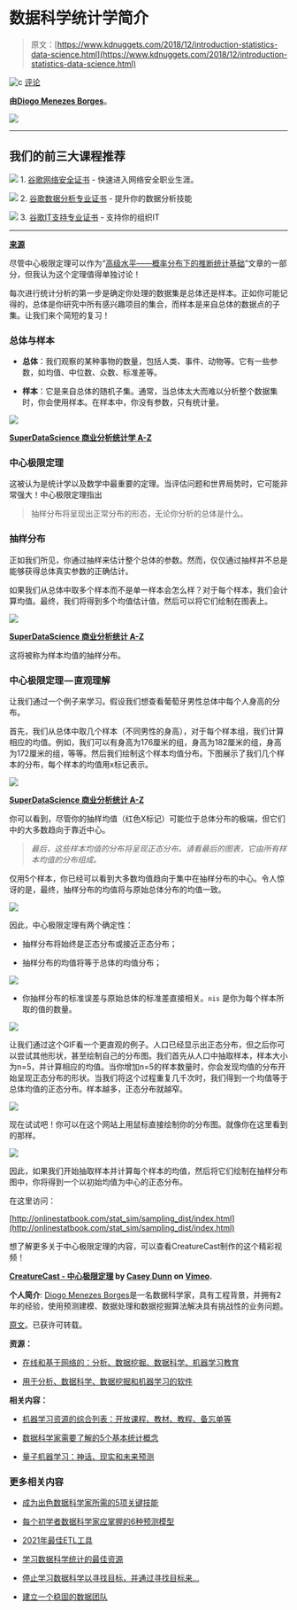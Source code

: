 # 数据科学统计学简介

> 原文：[https://www.kdnuggets.com/2018/12/introduction-statistics-data-science.html](https://www.kdnuggets.com/2018/12/introduction-statistics-data-science.html)

![c](../Images/3d9c022da2d331bb56691a9617b91b90.png) [评论](#comments)

**由[Diogo Menezes Borges](https://www.linkedin.com/in/diogomenezesborges/?locale=en_US)**。

![](../Images/3e84147360949aef5ab5dc174efc3bba.png)

* * *

## 我们的前三大课程推荐

![](../Images/0244c01ba9267c002ef39d4907e0b8fb.png) 1\. [谷歌网络安全证书](https://www.kdnuggets.com/google-cybersecurity) - 快速进入网络安全职业生涯。

![](../Images/e225c49c3c91745821c8c0368bf04711.png) 2\. [谷歌数据分析专业证书](https://www.kdnuggets.com/google-data-analytics) - 提升你的数据分析技能

![](../Images/0244c01ba9267c002ef39d4907e0b8fb.png) 3\. [谷歌IT支持专业证书](https://www.kdnuggets.com/google-itsupport) - 支持你的组织IT

* * *

**[来源](https://vimeo.com/75089338)**

尽管中心极限定理可以作为“[高级水平——概率分布下的推断统计基础](https://medium.com/diogo-menezes-borges/introduction-to-statistics-for-data-science-7bf596237ac6)”文章的一部分，但我认为这个定理值得单独讨论！

每次进行统计分析的第一步是确定你处理的数据集是总体还是样本。正如你可能记得的，总体是你研究中所有感兴趣项目的集合，而样本是来自总体的数据点的子集。让我们来个简短的复习！

### 总体与样本

+   **总体**：我们观察的某种事物的数量，包括人类、事件、动物等。它有一些参数，如均值、中位数、众数、标准差等。

+   **样本**：它是来自总体的随机子集。通常，当总体太大而难以分析整个数据集时，你会使用样本。在样本中，你没有参数，只有统计量。

![](../Images/e625cafda51f70a7f737a131dcfa9dc4.png)

**[SuperDataScience 商业分析统计学 A-Z](https://www.superdatascience.com/courses/statistics-business-analytics-a-z/)**

### 中心极限定理

这被认为是统计学以及数学中最重要的定理。当评估问题和世界局势时，它可能非常强大！中心极限定理指出

> 抽样分布将呈现出正常分布的形态，无论你分析的总体是什么。

### **抽样分布**

正如我们所见，你通过抽样来估计整个总体的参数。然而，仅仅通过抽样并不总是能够获得总体真实参数的正确估计。

如果我们从总体中取多个样本而不是单一样本会怎么样？对于每个样本，我们会计算均值。最终，我们将得到多个均值估计值，然后可以将它们绘制在图表上。

![](../Images/5baca4b108cf3b42d8c1a59fddf4bc52.png)

**[SuperDataScience 商业分析统计 A-Z](https://www.superdatascience.com/courses/statistics-business-analytics-a-z/)**

这将被称为样本均值的抽样分布。

### 中心极限定理 — 直观理解

让我们通过一个例子来学习。假设我们想查看葡萄牙男性总体中每个人身高的分布。

首先，我们从总体中取几个样本（不同男性的身高），对于每个样本组，我们计算相应的均值。例如，我们可以有身高为176厘米的组，身高为182厘米的组，身高为172厘米的组，等等。然后我们绘制这个样本均值分布。下图展示了我们几个样本的分布，每个样本的均值用x标记表示。

![](../Images/dc25d3f6baef00220f8ea2175cb2de02.png)

**[SuperDataScience 商业分析统计 A-Z](https://www.superdatascience.com/courses/statistics-business-analytics-a-z/)**

你可以看到，尽管你的抽样均值（红色X标记）可能位于总体分布的极端，但它们中的大多数趋向于靠近中心。

> *最后，这些样本均值的分布将呈现正态分布。请看最后的图表，它由所有样本均值的分布组成。*

仅用5个样本，你已经可以看到大多数均值趋向于集中在抽样分布的中心。令人惊讶的是，最终，抽样分布的均值将与原始总体分布的均值一致。

![](../Images/61fbb8a1720c5f81497a9c2d0ffdebc6.png)

因此，中心极限定理有两个确定性：

+   抽样分布将始终是正态分布或接近正态分布；

+   抽样分布的均值将等于总体的均值分布；

![](../Images/a28634bad7de810d9ba5a0fc77a96be1.png)

+   你抽样分布的标准误差与原始总体的标准差直接相关。`nis` 是你为每个样本所取的值的数量。

![](../Images/a2494312026761501919f8460896bdba.png)

让我们通过这个GIF看一个更直观的例子。人口已经显示出正态分布，但之后你可以尝试其他形状，甚至绘制自己的分布图。我们首先从人口中抽取样本，样本大小为n=5，并计算相应的均值。当你增加n=5的样本数量时，你会发现均值的分布开始呈现正态分布的形状。当我们将这个过程重复几千次时，我们得到一个均值等于总体均值的正态分布。样本越多，正态分布就越窄。

![](../Images/91bca0350ff9089d7cc236aed0b28667.png)

现在试试吧！你可以在这个网站上用鼠标直接绘制你的分布图。就像你在这里看到的那样。

![](../Images/0cbdf20d7c7ac65f2c0410ac5963d0dc.png)

因此，如果我们开始抽取样本并计算每个样本的均值，然后将它们绘制在抽样分布图中，你将得到一个以初始均值为中心的正态分布。

在这里访问：

[http://onlinestatbook.com/stat_sim/sampling_dist/index.html](http://onlinestatbook.com/stat_sim/sampling_dist/index.html)

想了解更多关于中心极限定理的内容，可以查看CreatureCast制作的这个精彩视频！

**[CreatureCast - 中心极限定理](https://vimeo.com/75089338) by [Casey Dunn](https://vimeo.com/user1747626) on [Vimeo](https://vimeo.com).**

**个人简介**: [Diogo Menezes Borges](https://www.linkedin.com/in/diogomenezesborges/?locale=en_US)是一名数据科学家，具有工程背景，并拥有2年的经验，使用预测建模、数据处理和数据挖掘算法解决具有挑战性的业务问题。

[原文](https://medium.com/diogo-menezes-borges/introduction-to-statistics-for-data-science-a67a3199dcd4)。已获许可转载。

**资源：**

+   [在线和基于网络的：分析、数据挖掘、数据科学、机器学习教育](https://www.kdnuggets.com/education/online.html)

+   [用于分析、数据科学、数据挖掘和机器学习的软件](https://www.kdnuggets.com/software/index.html)

**相关内容：**

+   [机器学习资源的综合列表：开放课程、教材、教程、备忘单等](https://www.kdnuggets.com/2018/12/finlayson-machine-learning-resources.html)

+   [数据科学家需要了解的5个基本统计概念](https://www.kdnuggets.com/2018/11/5-basic-statistics-concepts-data-scientists-need-know.html)

+   [量子机器学习：神话、现实和未来预测](https://www.kdnuggets.com/2018/11/quantum-machine-learning.html)

### 更多相关内容

+   [成为出色数据科学家所需的5项关键技能](https://www.kdnuggets.com/2021/12/5-key-skills-needed-become-great-data-scientist.html)

+   [每个初学者数据科学家应掌握的6种预测模型](https://www.kdnuggets.com/2021/12/6-predictive-models-every-beginner-data-scientist-master.html)

+   [2021年最佳ETL工具](https://www.kdnuggets.com/2021/12/mozart-best-etl-tools-2021.html)

+   [学习数据科学统计的最佳资源](https://www.kdnuggets.com/2021/12/springboard-top-resources-learn-data-science-statistics.html)

+   [停止学习数据科学以寻找目标，并通过寻找目标来…](https://www.kdnuggets.com/2021/12/stop-learning-data-science-find-purpose.html)

+   [建立一个稳固的数据团队](https://www.kdnuggets.com/2021/12/build-solid-data-team.html)
